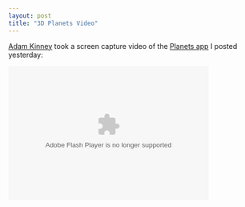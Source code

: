 ```yaml
---
layout: post
title: "3D Planets Video"
---
```


<p><a href="http://adamkinney.com/" target="_blank">Adam Kinney</a> took a screen capture video of the <a href="http://kindohm.com/archive/2009/01/08/3d-orbiting-planets-in-wpf.aspx" target="_blank">Planets app</a> I posted yesterday:</p>
<p> 
<object type="application/x-shockwave-flash" height="267" width="400" data="http://www.flickr.com/apps/video/stewart.swf?v=66164" classid="clsid:D27CDB6E-AE6D-11cf-96B8-444553540000">     
<embed type="application/x-shockwave-flash" src="http://www.flickr.com/apps/video/stewart.swf?v=66164" bgcolor="#000000" allowfullscreen="true" flashvars="intl_lang=en-us&amp;photo_secret=e4b2c2ff05&amp;photo_id=3180970830" height="267" width="400" /></object></p>
 
